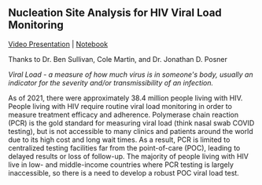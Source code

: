 ## Nucleation Site Analysis for HIV Viral Load Monitoring

<a href="https://youtu.be/trJjYH5NwIY">Video Presentation</a> | <a href="https://colab.research.google.com/drive/1mYzdAZxV_2QLH03DIShQht4jxnQqah6l?usp=sharing">Notebook</a>

Thanks to Dr. Ben Sullivan, Cole Martin, and Dr. Jonathan D. Posner

*Viral Load - a measure of how much virus is in someone's body, usually an indicator for the severity and/or transmissibility of an infection.*

As of 2021, there were approximately 38.4 million people living with HIV. People living with HIV require routine viral load monitoring in order to measure treatment efficacy and adherence. Polymerase chain reaction (PCR) is the gold standard for measuring viral load (think nasal swab COVID testing), but is not accessible to many clinics and patients around the world due to its high cost and long wait times. As a result, PCR is limited to centralized testing facilities far from the point-of-care (POC), leading to delayed results or loss of follow-up. The majority of people living with HIV live in low- and middle-income countries where PCR testing is largely inaccessible, so there is a need to develop a robust POC viral load test.